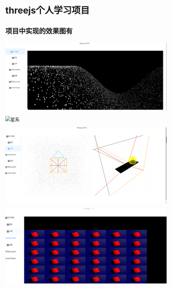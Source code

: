 # threejs个人学习项目

## 项目中实现的效果图有  

![粒子波浪](readme-files/brave.jpg)  

![星系](readme-files/stars.jpg)  

![分屏](readme-files/screen.jpg)   

![arrayCamera](readme-files/arrayCamera.jpg)  

